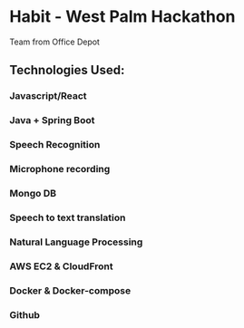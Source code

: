 # Habit - West Palm Hackathon 

Team from Office Depot

## Technologies Used:


### Javascript/React

### Java + Spring Boot

### Speech Recognition 

### Microphone recording

### Mongo DB

### Speech to text translation

### Natural Language Processing

### AWS EC2 & CloudFront

### Docker & Docker-compose

### Github

